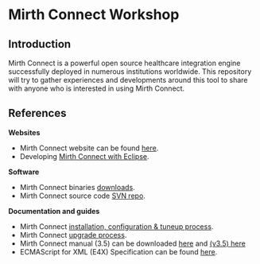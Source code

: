# Mirth Connect Workshop

## Introduction

Mirth Connect is a powerful open source healthcare integration engine successfully deployed in numerous institutions worldwide.
This repository will try to gather experiences and developments around this tool to share with anyone who is interested in using Mirth Connect.

## References

__Websites__
  * Mirth Connect website can be found [here](https://www.mirth.com).
  * Developing [Mirth Connect with Eclipse](http://www.mirthcorp.com/community/wiki/display/mirth/Developing+Mirth+Connect+in+Eclipse).

__Software__
  * Mirth Connect binaries [downloads](https://www.mirth.com/Downloads).
  * Mirth Connect source code [SVN repo](https://svn.mirthcorp.com/connect/).

__Documentation and guides__
  * Mirth Connect [installation, configuration & tuneup process](https://github.com/heisenbergDev/MirthConnectWorkshop/blob/master/mirthConnectInstallation/README.md).
  * Mirth Connect [upgrade process](http://www.mirthcorp.com/community/wiki/display/mirth/Mirth+Connect+Upgrade+Guide).
  * Mirth Connect manual (3.5) can be downloaded [here](https://bridge.nextgen.com/media/3244/mirth-data-sheet-mirth-connect-3-5-user-guide.pdf) and [(v3.5) here](https://github.com/heisenbergDev/MirthConnectWorkshop/blob/master/Documentation/mirth-data-sheet-mirth-connect-3-5-user-guide.pdf)
  * ECMAScript for XML (E4X) Specification can be found [here](https://github.com/heisenbergDev/MirthConnectWorkshop/blob/master/Documentation/Ecma-357.pdf).
